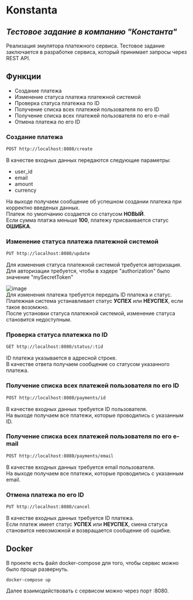 # Konstanta

## _Тестовое задание в компанию "Константа"_

Реализация эмулятора платежного сервиса.
Тестовое задание заключается в разработке сервиса, который принимает запросы через REST API.

## Функции

- Создание платежа
- Изменение статуса платежа платежной системой
- Проверка статуса платежка по ID
- Получение списка всех платежей пользователя по его ID
- Получение списка всех платежей пользователя по его e-mail
- Отмена платежа по его ID

### Создание платежа

```sh
POST http://localhost:8080/create
```
В качестве входных данных передаются следующие параметры:
- user_id
- email
- amount
- currency

На выходе получаем сообщение об успешном создании платежа при корректно введеных данных.  
Платеж по умолчанию создается со статусом **НОВЫЙ**.  
Если сумма платжа меньше **100**, платежу присваивается статус **ОШИБКА**.  

### Изменение статуса платежа платежной системой

```sh
PUT http://localhost:8080/update
```

Для изменения статуса платежной системой требуется авторизация.  
Для авторизации требуется, чтобы в хэдере "authorization" было значение "mySecretToken"  

![image](https://user-images.githubusercontent.com/91099985/174439510-86283e15-2180-4d76-b5b8-a213fdcd8a7a.png)  
Для изменения платежа требуется передать ID платежа и статус.  
Платежная система устанавливает статус **УСПЕХ** или **НЕУСПЕХ**, если такое возомжно.  
После установки статуса платежной системой, изменение статуса становится недоступным.  

### Проверка статуса платежка по ID

```sh
GET http://localhost:8080/status/:tid
```
ID платежа указывается в адресной строке.  
В качестве ответа получаем сообщение со статусом указанного платежа.  
### Получение списка всех платежей пользователя по его ID
```sh
POST http://localhost:8080/payments/id
```
В качестве входных данных требуется ID пользователя.  
На выходе получаем все платежи, которые проводились с указанным ID.  
### Получение списка всех платежей пользователя по его e-mail
```sh
POST http://localhost:8080/payments/email
```
В качестве входных данных требуется email пользователя.  
На выходе получаем все платежи, которые проводились с указанным email.  
### Отмена платежа по его ID
```sh
PUT http://localhost:8080/cancel
```
В качестве входных данных требуется ID платежа.  
Если платеж имеет статус **УСПЕХ** или **НЕУСПЕХ**, смена статуса становится невозможной и возвращается сообщение об ошибке.  
## Docker
В проекте есть файл docker-compose для того, чтобы сервис можно было проще развернуть.  
```
docker-compose up
```
Далее взаимодействовать с сервисом можно через порт :8080.  
